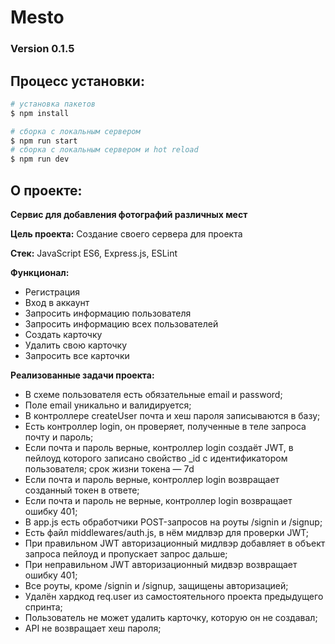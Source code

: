 # Mesto 

### Version 0.1.5

## Процесс установки:

```bash
# установка пакетов
$ npm install

# сборка с локальным сервером
$ npm run start
# сборка с локальным сервером и hot reload
$ npm run dev
```

## О проекте: 

**Сервис для добавления фотографий различных мест**

**Цель проекта:** Создание своего сервера для проекта

**Стек:** JavaScript ES6, Express.js, ESLint

**Функционал:**

- Регистрация
- Вход в аккаунт
- Запросить информацию пользователя
- Запросить информацию всех пользователей
- Создать карточку
- Удалить свою карточку
- Запросить все карточки

**Реализованные задачи проекта:**

- В схеме пользователя есть обязательные email и password;
- Поле email уникально и валидируется;
- В контроллере createUser почта и хеш пароля записываются в базу;
- Есть контроллер login, он проверяет, полученные в теле запроса почту и пароль;
- Если почта и пароль верные, контроллер login создаёт JWT, в пейлоуд которого записано свойство _id с идентификатором пользователя; срок жизни токена — 7d
- Eсли почта и пароль верные, контроллер login возвращает созданный токен в ответе;
- Eсли почта и пароль не верные, контроллер login возвращает ошибку 401;
- В app.js есть обработчики POST-запросов на роуты /signin и /signup;
- Eсть файл middlewares/auth.js, в нём мидлвэр для проверки JWT;
- При правильном JWT авторизационный мидлвэр добавляет в объект запроса пейлоуд и пропускает запрос дальше;
- При неправильном JWT авторизационный мидвэр возвращает ошибку 401;
- Все роуты, кроме /signin и /signup, защищены авторизацией;
- Удалён хардкод req.user из самостоятельного проекта предыдущего спринта;
- Пользователь не может удалить карточку, которую он не создавал;
- API не возвращает хеш пароля;
